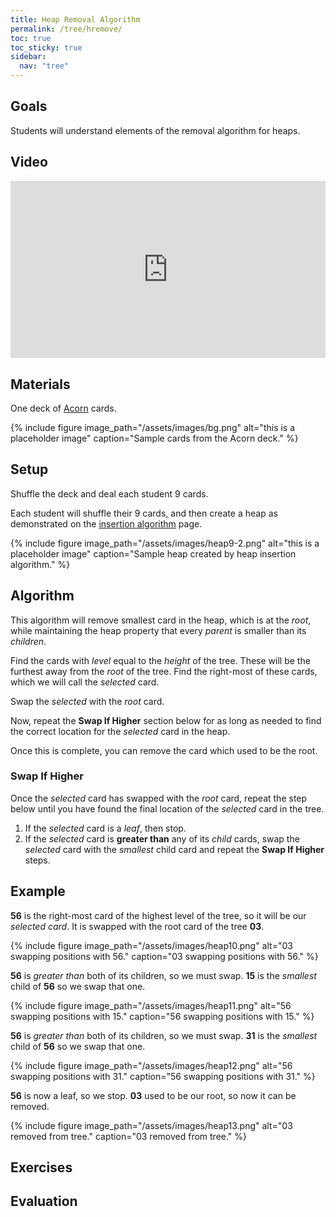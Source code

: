 ```yaml
---
title: Heap Removal Algorithm
permalink: /tree/hremove/
toc: true
toc_sticky: true
sidebar:
  nav: "tree"
---
```


## Goals

Students will understand elements of the removal algorithm
for heaps.

## Video

<style>.embed-container { position: relative; padding-bottom: 56.25%; height: 0; overflow: hidden; max-width: 100%; } .embed-container iframe, .embed-container object, .embed-container embed { position: absolute; top: 0; left: 0; width: 100%; height: 100%; }</style><div class='embed-container'><iframe src='https://www.youtube.com/embed/ya8bP0rFiSw' frameborder='0' allowfullscreen></iframe></div>

## Materials

One deck of [Acorn]({{site.baseurl}}/tree) cards.

{% include figure image_path="/assets/images/bg.png" alt="this is a placeholder image" caption="Sample cards from the Acorn deck." %}

## Setup

Shuffle the deck and deal each student 9 cards.

Each student will shuffle their 9 cards, and then create a
heap as demonstrated on the
[insertion algorithm]({{site.baseurl}}/tree/hinsertion) page.

{% include figure image_path="/assets/images/heap9-2.png" alt="this is a placeholder image" caption="Sample heap
created by heap insertion algorithm." %}

## Algorithm

This algorithm will remove smallest card in the heap, which is at the *root*, while
maintaining the heap property that every *parent* is smaller than its *children*.

Find the cards with *level* equal to the *height* of the tree. These will be
the furthest away from the *root* of the tree. Find the right-most of these cards,
which we will call the *selected* card.

Swap the *selected* with the *root* card.

Now, repeat the **Swap If Higher** section below for as long as needed to find the
correct location for the *selected* card in the heap.

Once this is complete, you can remove the card which used to be the root.

### Swap If Higher

Once the *selected* card has swapped with the *root* card, repeat the step
below until you have found the final location of the *selected* card in the tree.

1. If the *selected* card is a *leaf*, then stop.
2. If the *selected* card is **greater than** any of its *child* cards,
swap the *selected* card with the *smallest* child card and repeat the **Swap If Higher** steps.

## Example

**56** is the right-most card of the highest level of the tree, so it will be our *selected card*. It is swapped with the root card of the tree **03**.

{% include figure image_path="/assets/images/heap10.png" alt="03 swapping positions with 56." caption="03 swapping positions with 56." %}

**56** is *greater than* both of its children, so we must swap. **15** is the *smallest* child of **56** so we swap that one.

{% include figure image_path="/assets/images/heap11.png" alt="56 swapping positions with 15." caption="56 swapping positions with 15." %}

**56** is *greater than* both of its children, so we must swap. **31** is the *smallest* child of **56** so we swap that one.

{% include figure image_path="/assets/images/heap12.png" alt="56 swapping positions with 31." caption="56 swapping positions with 31." %}

**56** is now a leaf, so we stop. **03** used to be our root, so now it can be removed.

{% include figure image_path="/assets/images/heap13.png" alt="03 removed from tree." caption="03 removed from tree." %}

## Exercises


## Evaluation
